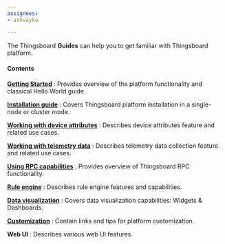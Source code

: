 ```yaml
---
assignees:
- ashvayka

---
```


The Thingsboard **Guides** can help you to get familiar with Thingsboard platform.

#### Contents

[**Getting Started**](/docs/getting-started-guides/what-is-thingsboard/)
: Provides overview of the platform functionality and classical Hello World guide.

[**Installation guide**](/docs/user-guide/install/installation-options/)
: Covers Thingsboard platform installation in a single-node or cluster mode.

[**Working with device attributes**](/docs/user-guide/attributes/)
: Describes device attributes feature and related use cases.

[**Working with telemetry data**](/docs/user-guide/telemetry/)
: Describes telemetry data collection feature and related use cases.

[**Using RPC capabilities**](/docs/user-guide/rpc/)
: Provides overview of Thingsboard RPC functionality.

[**Rule engine**](/docs/user-guide/rule-engine/)
: Describes rule engine features and capabilities.

[**Data visualization**](/docs/user-guide/visualization/)
: Covers data visualization capabilities: Widgets & Dashboards.

[**Customization**](/docs/user-guide/customization/)
: Contain links and tips for platform customization.

**Web UI**
: Describes various web UI features.  